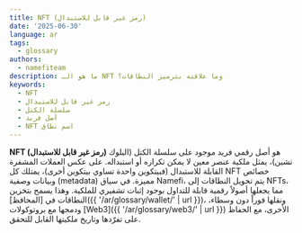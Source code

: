 ```yaml
---
title: NFT (رمز غير قابل للاستبدال)
date: '2025-06-30'
language: ar
tags:
  - glossary
authors:
  - namefiteam
description: ما هو الـ NFT وما علاقته بترميز النطاقات؟
keywords:
  - NFT
  - رمز غير قابل للاستبدال
  - سلسلة الكتل
  - أصل فريد
  - NFT اسم نطاق
---
```

**NFT (رمز غير قابل للاستبدال)** هو أصل رقمي فريد موجود على سلسلة الكتل (البلوك تشين)، يمثل ملكية عنصر معين لا يمكن تكراره أو استبداله. على عكس العملات المشفرة القابلة للاستبدال (فبيتكوين واحدة تساوي بيتكوين أخرى)، يمتلك كل NFT خصائص وبيانات وصفية (metadata) مميزة. في سياق Namefi، يتم تحويل النطاقات إلى NFTs، مما يجعلها أصولاً رقمية قابلة للتداول بوجود إثبات تشفيري للملكية. وهذا يسمح بتخزين النطاقات في [المحافظ]({{ '/ar/glossary/wallet/' | url }})، ونقلها فوراً دون وسطاء، ودمجها مع بروتوكولات [Web3]({{ '/ar/glossary/web3/' | url }}) الأخرى، مع الحفاظ على تفرّدها وتاريخ ملكيتها القابل للتحقق.
